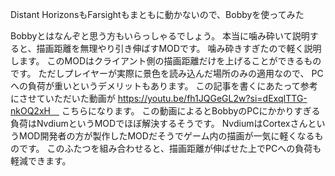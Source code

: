 Distant HorizonsもFarsightもまともに動かないので、Bobbyを使ってみた

Bobbyとはなんぞと思う方もいらっしゃるでしょう。
本当に噛み砕いて説明すると、描画距離を無理やり引き伸ばすMODです。
噛み砕きすぎたので軽く説明します。
このMODはクライアント側の描画距離だけを上げることができるものです。
ただしプレイヤーが実際に景色を読み込んだ場所のみの適用なので、 PCへの負荷が重いというデメリットもあります。
この記事を書くにあたって参考にさせていただいた動画が
https://youtu.be/fh1JQGeGL2w?si=dExqITTG-nkOQ2xH　
こちらになります。
この動画によるとBobbyのPCにかかりすぎる負荷はNvdiumというMODでほぼ解決するそうです。
NvdiumはCortexさんというMOD開発者の方が製作したMODだそうでゲーム内の描画が一気に軽くなるものです。
このふたつを組み合わせると、描画距離が伸ばせた上でPCへの負荷も軽減できます。
